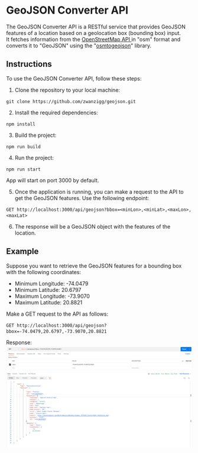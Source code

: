 # GeoJSON Converter API

The GeoJSON Converter API is a RESTful service that provides GeoJSON features of a location based on a geolocation box (bounding box) input.  
It fetches information from the [OpenStreetMap API ](https://wiki.openstreetmap.org/)in "osm" format and converts it to "GeoJSON" using the "[osmtogeojson](https://www.npmjs.com/package/osmtogeojson)" library.

## Instructions

To use the GeoJSON Converter API, follow these steps:

1. Clone the repository to your local machine:
```
git clone https://github.com/zwanzigg/geojson.git
```
2. Install the required dependencies:
``` 
npm install
```
3. Build the project:
```
npm run build
```
4. Run the project:
```
npm run start
```
App will start on port 3000 by default. 

5. Once the application is running, you can make a request to the API to get the GeoJSON features. Use the following endpoint:
```
GET http://localhost:3000/api/geojson?bbox=<minLon>,<minLat>,<maxLon>,<maxLat>
```
6. The response will be a GeoJSON object with the features of the location.


## Example

Suppose you want to retrieve the GeoJSON features for a bounding box with the following coordinates:

* Minimum Longitude: -74.0479
* Minimum Latitude: 20.6797
* Maximum Longitude: -73.9070
* Maximum Latitude: 20.8821

Make a GET request to the API as follows:
```
GET http://localhost:3000/api/geojson?bbox=-74.0479,20.6797,-73.9070,20.8821
```

Response:
![Response example](./assets/example.png)
